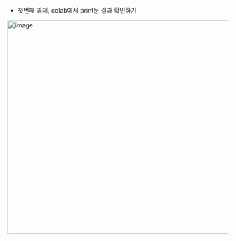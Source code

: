 * 첫번째 과제, colab에서 print문 결과 확인하기
<img width="985" height="486" alt="image" src="https://github.com/user-attachments/assets/712986dd-5dc0-4ca6-bd7c-6c6f72713992" />
